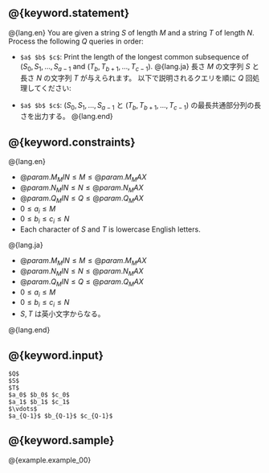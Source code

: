 ## @{keyword.statement}

@{lang.en}
You are given a string $S$ of length $M$ and a string $T$ of length $N$.
Process the following $Q$ queries in order:

- `$a$ $b$ $c$`: Print the length of the longest common subsequence of $(S_0, S_1, \dots, S_{a-1}$ and $(T_b, T_{b+1}, \dots, T_{c-1})$.
@{lang.ja}
長さ $M$ の文字列 $S$ と長さ $N$ の文字列 $T$ が与えられます。
以下で説明されるクエリを順に $Q$ 回処理してください:

- `$a$ $b$ $c$`: $(S_0, S_1, \dots, S_{a-1}$ と $(T_b, T_{b+1}, \dots, T_{c-1})$ の最長共通部分列の長さを出力する。
@{lang.end}

## @{keyword.constraints}

@{lang.en}

- $@{param.M_MIN} \leq M \leq @{param.M_MAX}$
- $@{param.N_MIN} \leq N \leq @{param.N_MAX}$
- $@{param.Q_MIN} \leq Q \leq @{param.Q_MAX}$
- $0 \leq a_i \leq M$
- $0 \leq b_i \leq c_i \leq N$
- Each character of $S$ and $T$ is lowercase English letters.

@{lang.ja}

- $@{param.M_MIN} \leq M \leq @{param.M_MAX}$
- $@{param.N_MIN} \leq N \leq @{param.N_MAX}$
- $@{param.Q_MIN} \leq Q \leq @{param.Q_MAX}$
- $0 \leq a_i \leq M$
- $0 \leq b_i \leq c_i \leq N$
- $S, T$ は英小文字からなる。

@{lang.end}

## @{keyword.input}


```
$Q$
$S$
$T$
$a_0$ $b_0$ $c_0$
$a_1$ $b_1$ $c_1$
$\vdots$
$a_{Q-1}$ $b_{Q-1}$ $c_{Q-1}$
```

## @{keyword.sample}

@{example.example_00}
